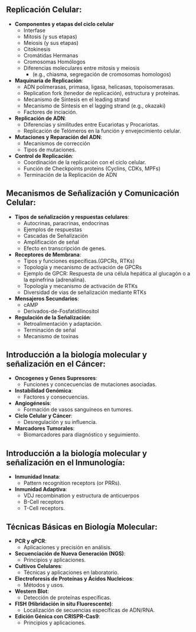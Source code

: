 ## Replicación Celular:
- **Componentes y etapas del ciclo celular**
    - Interfase
    - Mitosis (y sus etapas)
    - Meiosis (y sus etapas)
    - Citokinesis
    - Cromátidas Hermanas
    - Cromosomas Homólogos
    - Diferencias moleculares entre mitosis y meiosis 
        - (e.g., chiasma, segregación de cromosomas homologos)
- **Maquinaria de Replicación**:
    - ADN polimerasas, primasa, ligasa, helicasas, topoisomerasas. 
    - Replication fork (tenedor de replicación), estructura y proteínas.
    - Mecanismo de Síntesis en el leading strand
    - Mecanismo de Síntesis en el lagging strand (e.g., okazaki)
    - Factores de inciación.
- **Replicación de ADN**:
    - Diferencias y similitudes entre Eucariotas y Procariotas.
    - Replicación de Telómeros en la función y envejecimiento celular.
- **Mutaciones y Reparación del ADN**:
    - Mecanismos de corrección 
    - Tipos de mutaciones.
- **Control de Replicación**:
    - Coordinación de la replicación con el ciclo celular.
    - Función de Checkpoints proteins (Cyclins, CDKs, MPFs)
    - Terminación de la Replicación de ADN


## Mecanismos de Señalización y Comunicación Celular:
- **Tipos de señalización y respuestas celulares**:
    - Autocrinas, paracrinas, endocrinas
    - Ejemplos de respuestas
    - Cascadas de Señalización
    - Amplificación de señal
    - Efecto en transcripción de genes.
- **Receptores de Membrana**: 
    - Tipos y funciones específicas.(GPCRs, RTKs)
    - Topología y mecanismo de activación de GPCRs
    - Ejemplo de GPCR: Respuesta de una célula hepática al glucagón o a la epinefrina (adrenalina).
    - Topología y mecanismo de activación de RTKs
    - Diversidad de vias de señalización mediante RTKs
- **Mensajeros Secundarios**: 
    - cAMP
    - Derivados-de-Fosfatidilinositol
- **Regulación de la Señalización**: 
    - Retroalimentación y adaptación.
    - Terminación de señal
    - Mecanismo de toxinas

## Introducción a la biología molecular y señalización en el Cáncer:
- **Oncogenes y Genes Supresores**: 
    - Funciones y concecuencias de mutaciones asociadas.
- **Instabilidad Genómica**: 
    - Factores y consecuencias.
- **Angiogénesis**: 
    - Formación de vasos sanguíneos en tumores.
- **Ciclo Celular y Cáncer**:
    -  Desregulación y su influencia.
- **Marcadores Tumorales**: 
    - Biomarcadores para diagnóstico y seguimiento.

## Introducción a la biología molecular y señalización en el Inmunología:
- **Inmunidad Innata**: 
    - Pattern recognition receptors (or PRRs). 
- **Inmunidad Adaptiva**: 
    - VDJ recombination y estructura de anticuerpos
    - B-Cell receptors
    - T-Cell receptors.


## Técnicas Básicas en Biología Molecular:
- **PCR y qPCR**: 
    - Aplicaciones y precisión en análisis.
- **Secuenciación de Nueva Generación (NGS)**: 
    - Principios y aplicaciones.
- **Cultivos Celulares**: 
    - Técnicas y aplicaciones en laboratorio.
- **Electroforesis de Proteínas y Ácidos Nucleicos**: 
    - Métodos y usos.
- **Western Blot**: 
    - Detección de proteínas específicas.
- **FISH (Hibridación in situ Fluorescente)**: 
    - Localización de secuencias específicas de ADN/RNA.
- **Edición Génica con CRISPR-Cas9**: 
    - Principios y aplicaciones.
